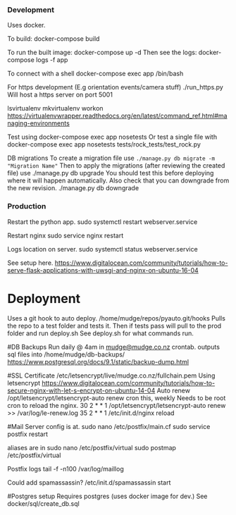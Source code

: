 ### Development
Uses docker.

To build:
docker-compose build

To run the built image:
docker-compose up -d
Then see the logs:
docker-compose logs -f app

To connect with a shell
docker-compose exec app /bin/bash

For https development (E.g orientation events/camera stuff)
./run_https.py
Will host a https server on port 5001

lsvirtualenv
mkvirtualenv
workon
https://virtualenvwrapper.readthedocs.org/en/latest/command_ref.html#managing-environments

Test using
docker-compose exec app nosetests
Or test a single file with
docker-compose exec app nosetests tests/rock_tests/test_rock.py

DB migrations
To create a migration file use
```./manage.py db migrate -m "Migration Name"```
Then to apply the migrations (after reviewing the created file) use
./manage.py db upgrade
You should test this before deploying where it will happen automatically.
Also check that you can downgrade from the new revision.
./manage.py db downgrade

### Production

Restart the python app.
sudo systemctl restart webserver.service

Restart nginx
sudo service nginx restart

Logs location on server.
sudo systemctl status webserver.service

See setup here.
https://www.digitalocean.com/community/tutorials/how-to-serve-flask-applications-with-uwsgi-and-nginx-on-ubuntu-16-04

# Deployment
Uses a git hook to auto deploy.
/home/mudge/repos/pyauto.git/hooks
Pulls the repo to a test folder and tests it.
Then if tests pass will pull to the prod folder and run deploy.sh
See deploy.sh for what commands run.

#DB Backups
Run daily @ 4am in mudge@mudge.co.nz crontab.
outputs sql files into /home/mudge/db-backups/
https://www.postgresql.org/docs/9.1/static/backup-dump.html

#SSL Certificate
/etc/letsencrypt/live/mudge.co.nz/fullchain.pem
Using letsencrypt
https://www.digitalocean.com/community/tutorials/how-to-secure-nginx-with-let-s-encrypt-on-ubuntu-14-04
Auto renew
/opt/letsencrypt/letsencrypt-auto renew
cron this, weekly
Needs to be root cron to reload the nginx.
30 2 * * 1 /opt/letsencrypt/letsencrypt-auto renew >> /var/log/le-renew.log
35 2 * * 1 /etc/init.d/nginx reload

#Mail Server
config is at.
sudo nano /etc/postfix/main.cf
sudo service postfix restart

aliases are in
sudo nano /etc/postfix/virtual
sudo postmap /etc/postfix/virtual

Postfix logs
tail -f -n100 /var/log/maillog

Could add spamassassin?
/etc/init.d/spamassassin start

#Postgres setup
Requires postgres (uses docker image for dev.)
See docker/sql/create_db.sql
